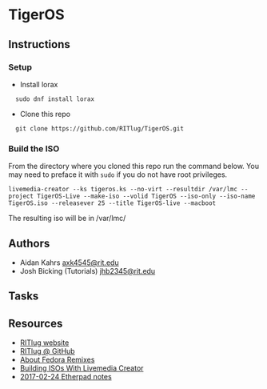 TigerOS
====================


## Instructions
### Setup 
* Install lorax
```
  sudo dnf install lorax
```
* Clone this repo
```  
  git clone https://github.com/RITlug/TigerOS.git
```
### Build the ISO
From the directory where you cloned this repo run the command below. You may need to preface it with `sudo` if you do not have root privileges.
```
livemedia-creator --ks tigeros.ks --no-virt --resultdir /var/lmc --project TigerOS-Live --make-iso --volid TigerOS --iso-only --iso-name TigerOS.iso --releasever 25 --title TigerOS-live --macboot
```
The resulting iso will be in /var/lmc/

## Authors

* Aidan Kahrs <axk4545@rit.edu>
* Josh Bicking (Tutorials) <jhb2345@rit.edu>


## Tasks


## Resources

* [RITlug website](http://ritlug.com)
* [RITlug @ GitHub](https://github.com/RITlug)
* [About Fedora Remixes](https://fedoraproject.org/wiki/Remix)
* [Building ISOs With Livemedia Creator](https://fedoraproject.org/wiki/Livemedia-creator-_How_to_create_and_use_a_Live_CD)
* [2017-02-24 Etherpad notes](https://etherpad.gnome.org/p/rit-remix-discussion)
